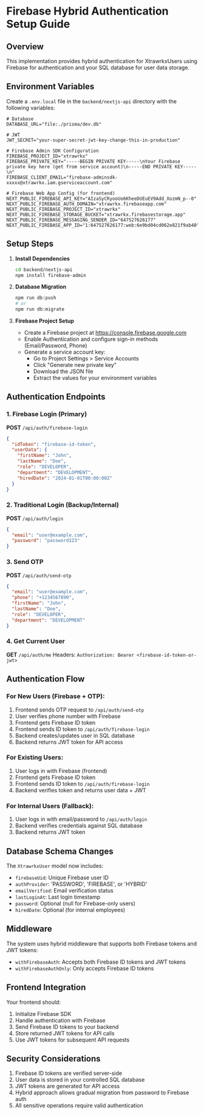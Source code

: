 # Firebase Hybrid Authentication Setup Guide

## Overview

This implementation provides hybrid authentication for XtrawrkxUsers using Firebase for authentication and your SQL database for user data storage.

## Environment Variables

Create a `.env.local` file in the `backend/nextjs-api` directory with the following variables:

```env
# Database
DATABASE_URL="file:./prisma/dev.db"

# JWT
JWT_SECRET="your-super-secret-jwt-key-change-this-in-production"

# Firebase Admin SDK Configuration
FIREBASE_PROJECT_ID="xtrawrkx"
FIREBASE_PRIVATE_KEY="-----BEGIN PRIVATE KEY-----\nYour Firebase private key here (get from service account)\n-----END PRIVATE KEY-----\n"
FIREBASE_CLIENT_EMAIL="firebase-adminsdk-xxxxx@xtrawrkx.iam.gserviceaccount.com"

# Firebase Web App Config (for frontend)
NEXT_PUBLIC_FIREBASE_API_KEY="AIzaSyCRyooUo6KheeDUEuEV9Add_XozmN_p--0"
NEXT_PUBLIC_FIREBASE_AUTH_DOMAIN="xtrawrkx.firebaseapp.com"
NEXT_PUBLIC_FIREBASE_PROJECT_ID="xtrawrkx"
NEXT_PUBLIC_FIREBASE_STORAGE_BUCKET="xtrawrkx.firebasestorage.app"
NEXT_PUBLIC_FIREBASE_MESSAGING_SENDER_ID="647527626177"
NEXT_PUBLIC_FIREBASE_APP_ID="1:647527626177:web:6e9bd04cd062e821f9ab40"
```

## Setup Steps

1. **Install Dependencies**

   ```bash
   cd backend/nextjs-api
   npm install firebase-admin
   ```

2. **Database Migration**

   ```bash
   npm run db:push
   # or
   npm run db:migrate
   ```

3. **Firebase Project Setup**
   - Create a Firebase project at https://console.firebase.google.com
   - Enable Authentication and configure sign-in methods (Email/Password, Phone)
   - Generate a service account key:
     - Go to Project Settings > Service Accounts
     - Click "Generate new private key"
     - Download the JSON file
     - Extract the values for your environment variables

## Authentication Endpoints

### 1. Firebase Login (Primary)

**POST** `/api/auth/firebase-login`

```json
{
  "idToken": "firebase-id-token",
  "userData": {
    "firstName": "John",
    "lastName": "Doe",
    "role": "DEVELOPER",
    "department": "DEVELOPMENT",
    "hiredDate": "2024-01-01T00:00:00Z"
  }
}
```

### 2. Traditional Login (Backup/Internal)

**POST** `/api/auth/login`

```json
{
  "email": "user@example.com",
  "password": "password123"
}
```

### 3. Send OTP

**POST** `/api/auth/send-otp`

```json
{
  "email": "user@example.com",
  "phone": "+1234567890",
  "firstName": "John",
  "lastName": "Doe",
  "role": "DEVELOPER",
  "department": "DEVELOPMENT"
}
```

### 4. Get Current User

**GET** `/api/auth/me`
Headers: `Authorization: Bearer <firebase-id-token-or-jwt>`

## Authentication Flow

### For New Users (Firebase + OTP):

1. Frontend sends OTP request to `/api/auth/send-otp`
2. User verifies phone number with Firebase
3. Frontend gets Firebase ID token
4. Frontend sends ID token to `/api/auth/firebase-login`
5. Backend creates/updates user in SQL database
6. Backend returns JWT token for API access

### For Existing Users:

1. User logs in with Firebase (frontend)
2. Frontend gets Firebase ID token
3. Frontend sends ID token to `/api/auth/firebase-login`
4. Backend verifies token and returns user data + JWT

### For Internal Users (Fallback):

1. User logs in with email/password to `/api/auth/login`
2. Backend verifies credentials against SQL database
3. Backend returns JWT token

## Database Schema Changes

The `XtrawrkxUser` model now includes:

- `firebaseUid`: Unique Firebase user ID
- `authProvider`: 'PASSWORD', 'FIREBASE', or 'HYBRID'
- `emailVerified`: Email verification status
- `lastLoginAt`: Last login timestamp
- `password`: Optional (null for Firebase-only users)
- `hiredDate`: Optional (for internal employees)

## Middleware

The system uses hybrid middleware that supports both Firebase tokens and JWT tokens:

- `withFirebaseAuth`: Accepts both Firebase ID tokens and JWT tokens
- `withFirebaseAuthOnly`: Only accepts Firebase ID tokens

## Frontend Integration

Your frontend should:

1. Initialize Firebase SDK
2. Handle authentication with Firebase
3. Send Firebase ID tokens to your backend
4. Store returned JWT tokens for API calls
5. Use JWT tokens for subsequent API requests

## Security Considerations

1. Firebase ID tokens are verified server-side
2. User data is stored in your controlled SQL database
3. JWT tokens are generated for API access
4. Hybrid approach allows gradual migration from password to Firebase auth
5. All sensitive operations require valid authentication
